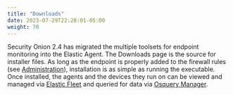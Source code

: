 ```yaml
---
title: "Downloads"
date: 2023-07-29T22:28:01-05:00
weight: 70
---
```


Security Onion 2.4 has migrated the multiple toolsets for endpoint monitoring into the Elastic Agent. The Downloads page is the source for installer files. As long as the endpoint is properly added to the firewall rules (see [Administration](./administration#configuration)), installation is as simple as running the executable. Once installed, the agents and the devices they run on can be viewed and managed via [Elastic Fleet](./elasticfleet) and queried for data via [Osquery Manager](./osquerymanager).
